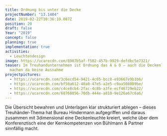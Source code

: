 ```yaml
---
title: Ordnung bis unter die Decke
projectNumber: "13.1404"
date: 2019-02-22T10:36:19.087Z
position: 20
draft: false
Year: "2019"
concept: false
planning: true
implementation: true
activities:
  - Leuchtendesign
image: https://ucarecdn.com/8907b5af-f502-457b-9929-defdbc5e7321/
teaser: Im Treuhandunternehmen ist Ordnung das A & O – auch die Deckenleuchten
  machen da keine Ausnahme
projectpictures:
  - https://ucarecdn.com/3c6ecd54-9421-4c65-bcc8-e93667e9b1b6/
  - https://ucarecdn.com/bf50a612-40a0-47e5-a2e5-c9aa508089be/
  - https://ucarecdn.com/c4ce8cb4-2fac-4c8b-a3fe-ecf46729eb22/
  - https://ucarecdn.com/68768856-70db-444e-a810-9e126a67c6a6/
---
```

Die Übersicht bewahren und Unterlagen klar strukturiert ablegen – dieses Treuhänder-Thema hat Bureau Hindermann aufgegriffen und daraus zusammen mit 3dimensional eine Deckenleuchte kreiert, welche über dem Konferenztisch eine der Kernkompetenzen von Bühlmann & Partner sinnfällig macht.

